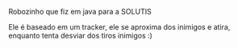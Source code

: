 Robozinho que fiz em java para a SOLUTIS

Ele é baseado em um tracker, ele se aproxima dos inimigos e atira, enquanto tenta desviar dos tiros
inimigos :)
